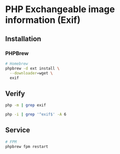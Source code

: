 # PHP Exchangeable image information (Exif)

## Installation

### PHPBrew

```sh
# Homebrew
phpbrew -d ext install \
  --downloader=wget \
  exif
```

## Verify

```sh
php -m | grep exif
```

```sh
php -i | grep '^exif$' -A 6
```

## Service

```sh
# FPM
phpbrew fpm restart
```
